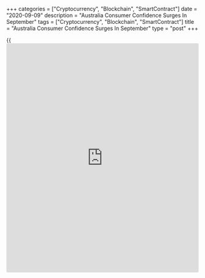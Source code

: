 +++
categories = ["Cryptocurrency", "Blockchain", "SmartContract"]
date = "2020-09-09"
description = "Australia Consumer Confidence Surges In September"
tags = ["Cryptocurrency", "Blockchain", "SmartContract"]
title = "Australia Consumer Confidence Surges In September"
type = "post"
+++

{{<iframe id="large-banner" src="https://www.bounty.group/#slide=28.0" width="100%" height="600" scrolling="no" style="border: 0px solid rgb(216, 221, 230); border-radius: 3px;">}}

Australia's consumer sentiment strengthened in September even though the
[economy][1] plunged into its first recession since 1992, survey data
from Westpac showed Wednesday.

The Westpac-Melbourne Institute Index of Consumer Sentiment climbed 18
percent to 93.8 in September from 79.5 in August.

The indicator logged sharp fall in August in reaction to the
deteriorating virus situation in Victoria. But this month's 18 percent
rebound was a pleasant surprise, Westpac said.

Among sub-indices, the 'finances vs a year ago' sub-index advanced 3.7
percent higher than this time last year. Likewise, the 'finances, next
12 months' sub-index rose 4.5 percent above the level in September 2019.

On the other hand, there was still extreme nervousness about the near
term economic outlook.

The 'economy, next 12 months' sub-index was about 18 percent below its
level a year ago, while the 'economy, next 5 years' sub-index grew 2
percent above the level last September.

The 'time to buy a major household item' sub-index although advanced
from the previous month, it was still 12.1 percent below the levels of a
year ago.  
  
The unemployment expectations index climbed 4.2 percent from the same
period last year.

For comments and feedback [contact](https://www.playgroundfx.com/contact/): editorial@rtt[news](https://www.letsplayfx.com/blog/forex-news-website/).com

[Economic News][1]

 **What parts of the world are seeing the best (and worst) economic
performances lately? Click[here][2] to check out our [Econ Scorecard][2]
and find out! See up-to-the-moment [ranking](https://www.playgroundfx.com/blog/crypto-exchange-ranking/)s for the best and worst
performers in [GDP][2], [unemployment rate][3], [inflation][4] and much
more.**

   1. www.rtt[news](https://www.letsplayfx.com/blog/forex-news-website/).com/Content/EconomicNews.aspx
   2. www.rtt[news](https://www.letsplayfx.com/blog/forex-news-website/).com/economic-scorecard/world-rank/GDP/highest-performance.aspx
   3. www.rtt[news](https://www.letsplayfx.com/blog/forex-news-website/).com/economic-scorecard/world-rank/unemployment-rate/lowest-performance.aspx
   4. www.rtt[news](https://www.letsplayfx.com/blog/forex-news-website/).com/economic-scorecard/world-rank/CPI/highest-performance.aspx